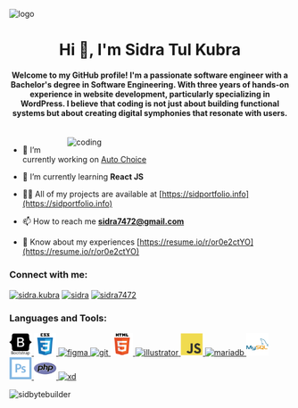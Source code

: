 ![logo](https://github.com/SidByteBuilder/Profile/blob/af3bdb65b44df702de39082d52c027cacff04f0d/Github--cover.png)
<h1 align="center">Hi 👋, I'm Sidra Tul Kubra</h1>
<h4 align="center">Welcome to my GitHub profile! I'm a passionate software engineer with a Bachelor's degree in Software Engineering. With three years of hands-on experience in website development, particularly specializing in WordPress. I believe that coding is not just about building functional systems but about creating digital symphonies that resonate with users. </h4>

<br>

<img align ="right" alt ="coding"  width="400" src="https://media.giphy.com/media/CrFLL3CnRpw5ddlBMm/giphy.gif" />

- 🔭 I’m currently working on [Auto Choice](https://autochoices.nz/)

- 🌱 I’m currently learning **React JS**

- 👨‍💻 All of my projects are available at [https://sidportfolio.info](https://sidportfolio.info)

- 📫 How to reach me **sidra7472@gmail.com**

- 📄 Know about my experiences [https://resume.io/r/or0e2ctYO](https://resume.io/r/or0e2ctYO)

<h3 align="left">Connect with me:</h3>
<p align="left">
<a href="https://linkedin.com/in/sidra.kubra" target="blank"><img align="center" src="https://raw.githubusercontent.com/rahuldkjain/github-profile-readme-generator/master/src/images/icons/Social/linked-in-alt.svg" alt="sidra.kubra" height="30" width="40" /></a>
<a href="https://fb.com/sidra" target="blank"><img align="center" src="https://raw.githubusercontent.com/rahuldkjain/github-profile-readme-generator/master/src/images/icons/Social/facebook.svg" alt="sidra" height="30" width="40" /></a>
<a href="https://instagram.com/sidra7472" target="blank"><img align="center" src="https://raw.githubusercontent.com/rahuldkjain/github-profile-readme-generator/master/src/images/icons/Social/instagram.svg" alt="sidra7472" height="30" width="40" /></a>
</p>

<h3 align="left">Languages and Tools:</h3>
<p align="left"> <a href="https://getbootstrap.com" target="_blank" rel="noreferrer"> <img src="https://raw.githubusercontent.com/devicons/devicon/master/icons/bootstrap/bootstrap-plain-wordmark.svg" alt="bootstrap" width="40" height="40"/> </a> <a href="https://www.w3schools.com/css/" target="_blank" rel="noreferrer"> <img src="https://raw.githubusercontent.com/devicons/devicon/master/icons/css3/css3-original-wordmark.svg" alt="css3" width="40" height="40"/> </a> <a href="https://www.figma.com/" target="_blank" rel="noreferrer"> <img src="https://www.vectorlogo.zone/logos/figma/figma-icon.svg" alt="figma" width="40" height="40"/> </a> <a href="https://git-scm.com/" target="_blank" rel="noreferrer"> <img src="https://www.vectorlogo.zone/logos/git-scm/git-scm-icon.svg" alt="git" width="40" height="40"/> </a> <a href="https://www.w3.org/html/" target="_blank" rel="noreferrer"> <img src="https://raw.githubusercontent.com/devicons/devicon/master/icons/html5/html5-original-wordmark.svg" alt="html5" width="40" height="40"/> </a> <a href="https://www.adobe.com/in/products/illustrator.html" target="_blank" rel="noreferrer"> <img src="https://www.vectorlogo.zone/logos/adobe_illustrator/adobe_illustrator-icon.svg" alt="illustrator" width="40" height="40"/> </a> <a href="https://developer.mozilla.org/en-US/docs/Web/JavaScript" target="_blank" rel="noreferrer"> <img src="https://raw.githubusercontent.com/devicons/devicon/master/icons/javascript/javascript-original.svg" alt="javascript" width="40" height="40"/> </a> <a href="https://mariadb.org/" target="_blank" rel="noreferrer"> <img src="https://www.vectorlogo.zone/logos/mariadb/mariadb-icon.svg" alt="mariadb" width="40" height="40"/> </a> <a href="https://www.mysql.com/" target="_blank" rel="noreferrer"> <img src="https://raw.githubusercontent.com/devicons/devicon/master/icons/mysql/mysql-original-wordmark.svg" alt="mysql" width="40" height="40"/> </a> <a href="https://www.photoshop.com/en" target="_blank" rel="noreferrer"> <img src="https://raw.githubusercontent.com/devicons/devicon/master/icons/photoshop/photoshop-line.svg" alt="photoshop" width="40" height="40"/> </a> <a href="https://www.php.net" target="_blank" rel="noreferrer"> <img src="https://raw.githubusercontent.com/devicons/devicon/master/icons/php/php-original.svg" alt="php" width="40" height="40"/> </a> <a href="https://www.adobe.com/products/xd.html" target="_blank" rel="noreferrer"> <img src="https://cdn.worldvectorlogo.com/logos/adobe-xd.svg" alt="xd" width="40" height="40"/> </a> </p>

<p><img align="center" src="https://github-readme-stats.vercel.app/api/top-langs?username=sidbytebuilder&show_icons=true&locale=en&layout=compact" alt="sidbytebuilder" /></p>
